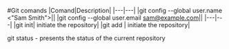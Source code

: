 #Git comands
|Comand|Description|
|---|---|
|git config --global user.name <"Sam Smith">||
|git config --global user.email <sam@example.com>||
|---|---|
|git init| initiate the repository|
|git add <filename>| initiate the repository|

git status - presents the status of the current repository